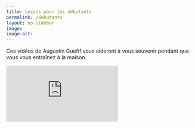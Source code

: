 ```yaml
---
title: Leçons pour les débutants
permalink: /debutants
layout: no-sidebar
image: 
image-alt: 
---
```


Ces vidéos de Augustin Guefif vous aideront à vous souvenir pendant que vous vous entraînez à la maison.

<div class="video-container">
<iframe src="https://www.youtube.com/embed/videoseries?si=s_NgOQ39jw8JAVy5&amp;list=PLcyjo8pGR6ayBMC5f_yHeNbLHkR7yB1cw" title="YouTube video player" frameborder="0" allow="accelerometer; autoplay; clipboard-write; encrypted-media; gyroscope; picture-in-picture; web-share" allowfullscreen></iframe>
</div>